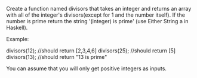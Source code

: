 Create a function named divisors that takes an integer and returns an array with all of the integer's divisors(except for 1 and the number itself). If the number is prime return the string '(integer) is prime' (use Either String a in Haskell).

Example:

divisors(12); //should return [2,3,4,6]
divisors(25); //should return [5]
divisors(13); //should return "13 is prime"


You can assume that you will only get positive integers as inputs.